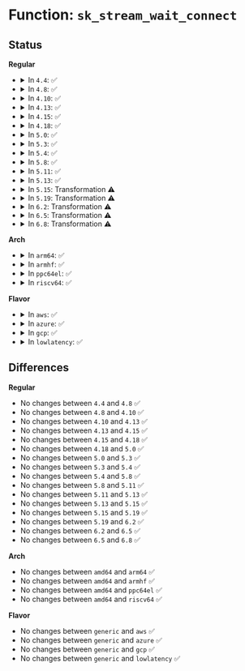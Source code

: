 # Function: <code>sk_stream_wait_connect</code>

## Status
<b>Regular</b>
<ul>
<li>
<details>
<summary>In <code>4.4</code>: ✅</summary>

```c
int sk_stream_wait_connect(struct sock *sk, long int *timeo_p);
```

**Collision:** Unique Global

**Inline:** No

**Transformation:** False

**Instances:**

```
In net/core/stream.c (ffffffff8170de20)
Location: net/core/stream.c:55
Inline: False
Direct callers:
  - net/ipv4/tcp.c:tcp_sendmsg
```
**Symbols:**

```
ffffffff8170de20-ffffffff8170dfc5: sk_stream_wait_connect (STB_GLOBAL)
```
</details>
</li>
<li>
<details>
<summary>In <code>4.8</code>: ✅</summary>

```c
int sk_stream_wait_connect(struct sock *sk, long int *timeo_p);
```

**Collision:** Unique Global

**Inline:** No

**Transformation:** False

**Instances:**

```
In net/core/stream.c (ffffffff81775540)
Location: net/core/stream.c:55
Inline: False
Direct callers:
  - net/ipv4/tcp.c:tcp_sendmsg
```
**Symbols:**

```
ffffffff81775540-ffffffff817756e5: sk_stream_wait_connect (STB_GLOBAL)
```
</details>
</li>
<li>
<details>
<summary>In <code>4.10</code>: ✅</summary>

```c
int sk_stream_wait_connect(struct sock *sk, long int *timeo_p);
```

**Collision:** Unique Global

**Inline:** No

**Transformation:** False

**Instances:**

```
In net/core/stream.c (ffffffff817a27b0)
Location: net/core/stream.c:54
Inline: False
Direct callers:
  - net/ipv4/tcp.c:tcp_sendmsg
```
**Symbols:**

```
ffffffff817a27b0-ffffffff817a2954: sk_stream_wait_connect (STB_GLOBAL)
```
</details>
</li>
<li>
<details>
<summary>In <code>4.13</code>: ✅</summary>

```c
int sk_stream_wait_connect(struct sock *sk, long int *timeo_p);
```

**Collision:** Unique Global

**Inline:** No

**Transformation:** False

**Instances:**

```
In net/core/stream.c (ffffffff817c0950)
Location: net/core/stream.c:55
Inline: False
Direct callers:
  - net/ipv4/tcp.c:tcp_sendmsg
  - net/ipv4/tcp.c:do_tcp_sendpages
```
**Symbols:**

```
ffffffff817c0950-ffffffff817c0afe: sk_stream_wait_connect (STB_GLOBAL)
```
</details>
</li>
<li>
<details>
<summary>In <code>4.15</code>: ✅</summary>

```c
int sk_stream_wait_connect(struct sock *sk, long int *timeo_p);
```

**Collision:** Unique Global

**Inline:** No

**Transformation:** False

**Instances:**

```
In net/core/stream.c (ffffffff8183a370)
Location: net/core/stream.c:56
Inline: False
Direct callers:
  - net/ipv4/tcp.c:tcp_sendmsg_locked
  - net/ipv4/tcp.c:do_tcp_sendpages
```
**Symbols:**

```
ffffffff8183a370-ffffffff8183a51e: sk_stream_wait_connect (STB_GLOBAL)
```
</details>
</li>
<li>
<details>
<summary>In <code>4.18</code>: ✅</summary>

```c
int sk_stream_wait_connect(struct sock *sk, long int *timeo_p);
```

**Collision:** Unique Global

**Inline:** No

**Transformation:** False

**Instances:**

```
In net/core/stream.c (ffffffff81884ab0)
Location: net/core/stream.c:56
Inline: False
Direct callers:
  - net/ipv4/tcp.c:tcp_sendmsg_locked
  - net/ipv4/tcp.c:do_tcp_sendpages
```
**Symbols:**

```
ffffffff81884ab0-ffffffff81884c5e: sk_stream_wait_connect (STB_GLOBAL)
```
</details>
</li>
<li>
<details>
<summary>In <code>5.0</code>: ✅</summary>

```c
int sk_stream_wait_connect(struct sock *sk, long int *timeo_p);
```

**Collision:** Unique Global

**Inline:** No

**Transformation:** False

**Instances:**

```
In net/core/stream.c (ffffffff818a51d0)
Location: net/core/stream.c:56
Inline: False
Direct callers:
  - net/ipv4/tcp.c:tcp_sendmsg_locked
  - net/ipv4/tcp.c:do_tcp_sendpages
```
**Symbols:**

```
ffffffff818a51d0-ffffffff818a537e: sk_stream_wait_connect (STB_GLOBAL)
```
</details>
</li>
<li>
<details>
<summary>In <code>5.3</code>: ✅</summary>

```c
int sk_stream_wait_connect(struct sock *sk, long int *timeo_p);
```

**Collision:** Unique Global

**Inline:** No

**Transformation:** False

**Instances:**

```
In net/core/stream.c (ffffffff818f0510)
Location: net/core/stream.c:56
Inline: False
Direct callers:
  - net/ipv4/tcp.c:tcp_sendmsg_locked
  - net/ipv4/tcp.c:do_tcp_sendpages
```
**Symbols:**

```
ffffffff818f0510-ffffffff818f06bb: sk_stream_wait_connect (STB_GLOBAL)
```
</details>
</li>
<li>
<details>
<summary>In <code>5.4</code>: ✅</summary>

```c
int sk_stream_wait_connect(struct sock *sk, long int *timeo_p);
```

**Collision:** Unique Global

**Inline:** No

**Transformation:** False

**Instances:**

```
In net/core/stream.c (ffffffff81922460)
Location: net/core/stream.c:56
Inline: False
Direct callers:
  - net/ipv4/tcp.c:tcp_sendmsg_locked
  - net/ipv4/tcp.c:do_tcp_sendpages
```
**Symbols:**

```
ffffffff81922460-ffffffff8192260b: sk_stream_wait_connect (STB_GLOBAL)
```
</details>
</li>
<li>
<details>
<summary>In <code>5.8</code>: ✅</summary>

```c
int sk_stream_wait_connect(struct sock *sk, long int *timeo_p);
```

**Collision:** Unique Global

**Inline:** No

**Transformation:** False

**Instances:**

```
In net/core/stream.c (ffffffff819f5f20)
Location: net/core/stream.c:56
Inline: False
Direct callers:
  - net/ipv4/tcp.c:tcp_sendmsg_locked
  - net/ipv4/tcp.c:do_tcp_sendpages
  - net/mptcp/protocol.c:mptcp_sendmsg
```
**Symbols:**

```
ffffffff819f5f20-ffffffff819f60cb: sk_stream_wait_connect (STB_GLOBAL)
```
</details>
</li>
<li>
<details>
<summary>In <code>5.11</code>: ✅</summary>

```c
int sk_stream_wait_connect(struct sock *sk, long int *timeo_p);
```

**Collision:** Unique Global

**Inline:** No

**Transformation:** False

**Instances:**

```
In net/core/stream.c (ffffffff819f5c70)
Location: net/core/stream.c:56
Inline: False
Direct callers:
  - net/ipv4/tcp.c:tcp_sendmsg_locked
  - net/ipv4/tcp.c:do_tcp_sendpages
  - net/mptcp/protocol.c:mptcp_sendmsg
```
**Symbols:**

```
ffffffff819f5c70-ffffffff819f5e2b: sk_stream_wait_connect (STB_GLOBAL)
```
</details>
</li>
<li>
<details>
<summary>In <code>5.13</code>: ✅</summary>

```c
int sk_stream_wait_connect(struct sock *sk, long int *timeo_p);
```

**Collision:** Unique Global

**Inline:** No

**Transformation:** False

**Instances:**

```
In net/core/stream.c (ffffffff819dbe00)
Location: net/core/stream.c:56
Inline: False
Direct callers:
  - net/ipv4/tcp.c:tcp_sendmsg_locked
  - net/ipv4/tcp.c:do_tcp_sendpages
  - net/mptcp/protocol.c:mptcp_sendmsg
```
**Symbols:**

```
ffffffff819dbe00-ffffffff819dbfbc: sk_stream_wait_connect (STB_GLOBAL)
```
</details>
</li>
<li>
<details>
<summary>In <code>5.15</code>: Transformation ⚠️</summary>

```c
int sk_stream_wait_connect(struct sock *sk, long int *timeo_p);
```

**Collision:** Unique Global

**Inline:** No

**Transformation:** True

**Instances:**

```
In net/core/stream.c (0)
Location: net/core/stream.c:56
Inline: False
Direct callers:
  - net/ipv4/tcp.c:tcp_sendmsg_locked
  - net/ipv4/tcp.c:do_tcp_sendpages
  - net/mptcp/protocol.c:mptcp_sendmsg
```
**Symbols:**

```
ffffffff81d3549d-ffffffff81d354f1: sk_stream_wait_connect.cold (STB_LOCAL)
ffffffff81a8c010-ffffffff81a8c1fa: sk_stream_wait_connect (STB_GLOBAL)
```
</details>
</li>
<li>
<details>
<summary>In <code>5.19</code>: Transformation ⚠️</summary>

```c
int sk_stream_wait_connect(struct sock *sk, long int *timeo_p);
```

**Collision:** Unique Global

**Inline:** No

**Transformation:** True

**Instances:**

```
In net/core/stream.c (0)
Location: net/core/stream.c:56
Inline: False
Direct callers:
  - net/ipv4/tcp.c:tcp_sendmsg_locked
  - net/ipv4/tcp.c:do_tcp_sendpages
  - net/mptcp/protocol.c:mptcp_sendmsg
```
**Symbols:**

```
ffffffff81f019b9-ffffffff81f01a0d: sk_stream_wait_connect.cold (STB_LOCAL)
ffffffff81c018b0-ffffffff81c01a9e: sk_stream_wait_connect (STB_GLOBAL)
```
</details>
</li>
<li>
<details>
<summary>In <code>6.2</code>: Transformation ⚠️</summary>

```c
int sk_stream_wait_connect(struct sock *sk, long int *timeo_p);
```

**Collision:** Unique Global

**Inline:** No

**Transformation:** True

**Instances:**

```
In net/core/stream.c (0)
Location: net/core/stream.c:56
Inline: False
Direct callers:
  - net/ipv4/tcp.c:tcp_sendmsg_locked
  - net/ipv4/tcp.c:do_tcp_sendpages
  - net/mptcp/protocol.c:mptcp_sendmsg
```
**Symbols:**

```
ffffffff820aadf9-ffffffff820aae4d: sk_stream_wait_connect.cold (STB_LOCAL)
ffffffff81db0c60-ffffffff81db0e4e: sk_stream_wait_connect (STB_GLOBAL)
```
</details>
</li>
<li>
<details>
<summary>In <code>6.5</code>: Transformation ⚠️</summary>

```c
int sk_stream_wait_connect(struct sock *sk, long int *timeo_p);
```

**Collision:** Unique Global

**Inline:** No

**Transformation:** True

**Instances:**

```
In net/core/stream.c (0)
Location: net/core/stream.c:56
Inline: False
Direct callers:
  - net/ipv4/tcp.c:tcp_sendmsg_locked
  - net/mptcp/protocol.c:mptcp_sendmsg
```
**Symbols:**

```
ffffffff8212c451-ffffffff8212c4a5: sk_stream_wait_connect.cold (STB_LOCAL)
ffffffff81e21140-ffffffff81e2133c: sk_stream_wait_connect (STB_GLOBAL)
```
</details>
</li>
<li>
<details>
<summary>In <code>6.8</code>: Transformation ⚠️</summary>

```c
int sk_stream_wait_connect(struct sock *sk, long int *timeo_p);
```

**Collision:** Unique Global

**Inline:** No

**Transformation:** True

**Instances:**

```
In net/core/stream.c (0)
Location: net/core/stream.c:56
Inline: False
Direct callers:
  - net/ipv4/tcp.c:tcp_sendmsg_locked
  - net/mptcp/protocol.c:mptcp_sendmsg
```
**Symbols:**

```
ffffffff8220e13e-ffffffff8220e198: sk_stream_wait_connect.cold (STB_LOCAL)
ffffffff81edeeb0-ffffffff81edf0e2: sk_stream_wait_connect (STB_GLOBAL)
```
</details>
</li>
</ul>
<b>Arch</b>
<ul>
<li>
<details>
<summary>In <code>arm64</code>: ✅</summary>

```c
int sk_stream_wait_connect(struct sock *sk, long int *timeo_p);
```

**Collision:** Unique Global

**Inline:** No

**Transformation:** False

**Instances:**

```
In net/core/stream.c (ffff800010bbd160)
Location: net/core/stream.c:56
Inline: False
Direct callers:
  - net/ipv4/tcp.c:tcp_sendmsg_locked
  - net/ipv4/tcp.c:do_tcp_sendpages
```
**Symbols:**

```
ffff800010bbd160-ffff800010bbd308: sk_stream_wait_connect (STB_GLOBAL)
```
</details>
</li>
<li>
<details>
<summary>In <code>armhf</code>: ✅</summary>

```c
int sk_stream_wait_connect(struct sock *sk, long int *timeo_p);
```

**Collision:** Unique Global

**Inline:** No

**Transformation:** False

**Instances:**

```
In net/core/stream.c (c0cd9308)
Location: net/core/stream.c:56
Inline: False
Direct callers:
  - net/ipv4/tcp.c:tcp_sendmsg_locked
  - net/ipv4/tcp.c:do_tcp_sendpages
```
**Symbols:**

```
c0cd9308-c0cd94ec: sk_stream_wait_connect (STB_GLOBAL)
```
</details>
</li>
<li>
<details>
<summary>In <code>ppc64el</code>: ✅</summary>

```c
int sk_stream_wait_connect(struct sock *sk, long int *timeo_p);
```

**Collision:** Unique Global

**Inline:** No

**Transformation:** False

**Instances:**

```
In net/core/stream.c (c000000000c96390)
Location: net/core/stream.c:56
Inline: False
Direct callers:
  - net/ipv4/tcp.c:tcp_sendmsg_locked
  - net/ipv4/tcp.c:do_tcp_sendpages
```
**Symbols:**

```
c000000000c96390-c000000000c965e0: sk_stream_wait_connect (STB_GLOBAL)
```
</details>
</li>
<li>
<details>
<summary>In <code>riscv64</code>: ✅</summary>

```c
int sk_stream_wait_connect(struct sock *sk, long int *timeo_p);
```

**Collision:** Unique Global

**Inline:** No

**Transformation:** False

**Instances:**

```
In net/core/stream.c (ffffffe00074b69e)
Location: net/core/stream.c:56
Inline: False
Direct callers:
  - net/ipv4/tcp.c:tcp_sendmsg_locked
  - net/ipv4/tcp.c:do_tcp_sendpages
```
**Symbols:**

```
ffffffe00074b69e-ffffffe00074b7f6: sk_stream_wait_connect (STB_GLOBAL)
```
</details>
</li>
</ul>
<b>Flavor</b>
<ul>
<li>
<details>
<summary>In <code>aws</code>: ✅</summary>

```c
int sk_stream_wait_connect(struct sock *sk, long int *timeo_p);
```

**Collision:** Unique Global

**Inline:** No

**Transformation:** False

**Instances:**

```
In net/core/stream.c (ffffffff818c2460)
Location: net/core/stream.c:56
Inline: False
Direct callers:
  - net/ipv4/tcp.c:tcp_sendmsg_locked
  - net/ipv4/tcp.c:do_tcp_sendpages
```
**Symbols:**

```
ffffffff818c2460-ffffffff818c260b: sk_stream_wait_connect (STB_GLOBAL)
```
</details>
</li>
<li>
<details>
<summary>In <code>azure</code>: ✅</summary>

```c
int sk_stream_wait_connect(struct sock *sk, long int *timeo_p);
```

**Collision:** Unique Global

**Inline:** No

**Transformation:** False

**Instances:**

```
In net/core/stream.c (ffffffff8187c3a0)
Location: net/core/stream.c:56
Inline: False
Direct callers:
  - net/ipv4/tcp.c:tcp_sendmsg_locked
  - net/ipv4/tcp.c:do_tcp_sendpages
```
**Symbols:**

```
ffffffff8187c3a0-ffffffff8187c54b: sk_stream_wait_connect (STB_GLOBAL)
```
</details>
</li>
<li>
<details>
<summary>In <code>gcp</code>: ✅</summary>

```c
int sk_stream_wait_connect(struct sock *sk, long int *timeo_p);
```

**Collision:** Unique Global

**Inline:** No

**Transformation:** False

**Instances:**

```
In net/core/stream.c (ffffffff81913460)
Location: net/core/stream.c:56
Inline: False
Direct callers:
  - net/ipv4/tcp.c:tcp_sendmsg_locked
  - net/ipv4/tcp.c:do_tcp_sendpages
```
**Symbols:**

```
ffffffff81913460-ffffffff8191360b: sk_stream_wait_connect (STB_GLOBAL)
```
</details>
</li>
<li>
<details>
<summary>In <code>lowlatency</code>: ✅</summary>

```c
int sk_stream_wait_connect(struct sock *sk, long int *timeo_p);
```

**Collision:** Unique Global

**Inline:** No

**Transformation:** False

**Instances:**

```
In net/core/stream.c (ffffffff819345e0)
Location: net/core/stream.c:56
Inline: False
Direct callers:
  - net/ipv4/tcp.c:tcp_sendmsg_locked
  - net/ipv4/tcp.c:do_tcp_sendpages
```
**Symbols:**

```
ffffffff819345e0-ffffffff8193478b: sk_stream_wait_connect (STB_GLOBAL)
```
</details>
</li>
</ul>

## Differences
<b>Regular</b>
<ul>
<li>
No changes between <code>4.4</code> and <code>4.8</code> ✅
</li>
<li>
No changes between <code>4.8</code> and <code>4.10</code> ✅
</li>
<li>
No changes between <code>4.10</code> and <code>4.13</code> ✅
</li>
<li>
No changes between <code>4.13</code> and <code>4.15</code> ✅
</li>
<li>
No changes between <code>4.15</code> and <code>4.18</code> ✅
</li>
<li>
No changes between <code>4.18</code> and <code>5.0</code> ✅
</li>
<li>
No changes between <code>5.0</code> and <code>5.3</code> ✅
</li>
<li>
No changes between <code>5.3</code> and <code>5.4</code> ✅
</li>
<li>
No changes between <code>5.4</code> and <code>5.8</code> ✅
</li>
<li>
No changes between <code>5.8</code> and <code>5.11</code> ✅
</li>
<li>
No changes between <code>5.11</code> and <code>5.13</code> ✅
</li>
<li>
No changes between <code>5.13</code> and <code>5.15</code> ✅
</li>
<li>
No changes between <code>5.15</code> and <code>5.19</code> ✅
</li>
<li>
No changes between <code>5.19</code> and <code>6.2</code> ✅
</li>
<li>
No changes between <code>6.2</code> and <code>6.5</code> ✅
</li>
<li>
No changes between <code>6.5</code> and <code>6.8</code> ✅
</li>
</ul>
<b>Arch</b>
<ul>
<li>
No changes between <code>amd64</code> and <code>arm64</code> ✅
</li>
<li>
No changes between <code>amd64</code> and <code>armhf</code> ✅
</li>
<li>
No changes between <code>amd64</code> and <code>ppc64el</code> ✅
</li>
<li>
No changes between <code>amd64</code> and <code>riscv64</code> ✅
</li>
</ul>
<b>Flavor</b>
<ul>
<li>
No changes between <code>generic</code> and <code>aws</code> ✅
</li>
<li>
No changes between <code>generic</code> and <code>azure</code> ✅
</li>
<li>
No changes between <code>generic</code> and <code>gcp</code> ✅
</li>
<li>
No changes between <code>generic</code> and <code>lowlatency</code> ✅
</li>
</ul>
